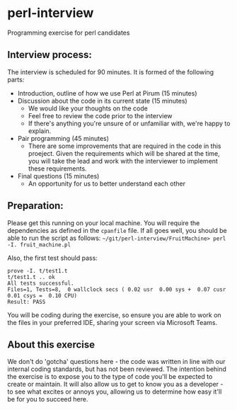 # perl-interview
Programming exercise for perl candidates

## Interview process:
The interview is scheduled for 90 minutes. It is formed of the following parts:
- Introduction, outline of how we use Perl at Pirum (15 minutes)
- Discussion about the code in its current state (15 minutes)
  - We would like your thoughts on the code
  - Feel free to review the code prior to the interview
  - If there's anything you're unsure of or unfamiliar with, we're happy to 
    explain.
- Pair programming (45 minutes)
  - There are some improvements that are required in the code in this proeject.
    Given the requirements which will be shared at the time, you will take the
    lead and work with the interviewer to implement these requirements.
- Final questions (15 minutes)
  - An opportunity for us to better understand each other

## Preparation:
Please get this running on your local machine. You will require the dependencies
as defined in the `cpanfile` file. If all goes well, you should be able to run the
script as follows:
`~/git/perl-interview/FruitMachine> perl -I. fruit_machine.pl`

Also, the first test should pass:
```
prove -I. t/test1.t
t/test1.t .. ok   
All tests successful.
Files=1, Tests=8,  0 wallclock secs ( 0.02 usr  0.00 sys +  0.07 cusr  0.01 csys =  0.10 CPU)
Result: PASS
```

You will be coding during the exercise, so ensure you are able to work on the
files in your preferred IDE, sharing your screen via Microsoft Teams.

## About this exercise
We don't do 'gotcha' questions here - the code was written in line with our
internal coding standards, but has not been reviewed. The intention behind the
exercise is to expose you to the type of code you'll be expected to create or
maintain. It will also allow us to get to know you as a developer - to see what
excites or annoys you, allowing us to determine how easy it'll be for you to
succeed here.